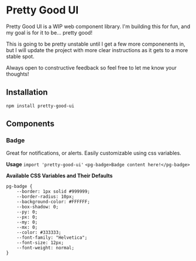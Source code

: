 # Pretty Good UI

Pretty Good UI is a WIP web component library. I'm building this for fun, and my goal is for it to be... pretty good!

This is going to be pretty unstable until I get a few more componenents in, but I will update the project with more clear instructions as it gets to a more stable spot.

Always open to constructive feedback so feel free to let me know your thoughts!

## Installation

`npm install pretty-good-ui`


## Components

### Badge

Great for notifications, or alerts. Easily customizable using css variables.


**Usage**
`import 'pretty-good-ui'`
`<pg-badge>Badge content here!</pg-badge>`

**Available CSS Variables and Their Defaults**

```
pg-badge {
	--border: 1px solid #999999;
	--border-radius: 10px;
	--background-color: #FFFFFF;
	--box-shadow: 0;
	--py: 0;
	--px: 0;
	--my: 0;
	--mx: 0;
	--color: #333333;
	--font-family: "Helvetica";
	--font-size: 12px;
	--font-weight: normal;
}
```
